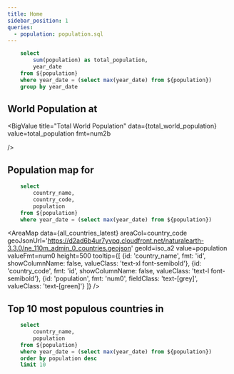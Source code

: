 ```yaml
---
title: Home
sidebar_position: 1
queries:
  - population: population.sql
---
```






```sql total_world_population
    select 
        sum(population) as total_population,
        year_date
    from ${population}
    where year_date = (select max(year_date) from ${population})
    group by year_date
```

## World Population at <Value data={total_world_population} value=year_date fmt="YYYY" />

<BigValue
  title="Total World Population"
  data={total_world_population}
  value=total_population
  fmt=num2b
  
/>

## Population map for <Value data={total_world_population} value=year_date fmt="YYYY" />

```sql all_countries_latest
    select 
        country_name,
        country_code,
        population
    from ${population}
    where year_date = (select max(year_date) from ${population})
```

<AreaMap 
    data={all_countries_latest} 
    areaCol=country_code
    geoJsonUrl='https://d2ad6b4ur7yvpq.cloudfront.net/naturalearth-3.3.0/ne_110m_admin_0_countries.geojson'
    geoId=iso_a2
    value=population
    valueFmt=num0
    height=500
    tooltip={[
        {id: 'country_name', fmt: 'id', showColumnName: false, valueClass: 'text-xl font-semibold'},
        {id: 'country_code', fmt: 'id', showColumnName: false, valueClass: 'text-l font-semibold'},
        {id: 'population', fmt: 'num0', fieldClass: 'text-[grey]', valueClass: 'text-[green]'}
    ]}
/>

## Top 10 most populous countries in <Value data={total_world_population} value=year_date fmt="YYYY" />

```sql top10
    select 
        country_name,
        population
    from ${population}
    where year_date = (select max(year_date) from ${population})
    order by population desc
    limit 10
```

<BarChart
  title="Top 10 Most Populous Countries"
  x=country_name
  y=population
  data={top10}
  sortBy=y
  sortOrder=desc
  limit=10
  xAxisTitle="Country"
  yAxisTitle="Population"
  yAxisFormat=","
  height=400
  />